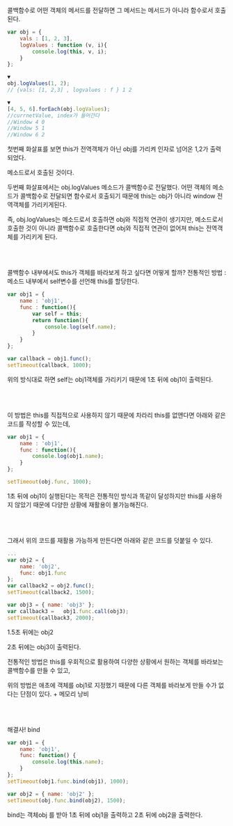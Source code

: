 
콜백함수로 어떤 객체의 메서드를 전달하면 그 메서드는 메서드가 아니라 함수로서 호출된다.

```js
var obj = {
    vals : [1, 2, 3],
    logValues : function (v, i){
        console.log(this, v, i);
    }
};

▼
obj.logValues(1, 2); 
// {vals: [1, 2,3] , logvalues : f } 1 2

▼
[4, 5, 6].forEach(obj.logValues); 
//currnetValue, index가 들어간다
//Window 4 0
//Window 5 1
//Window 6 2
```

첫번째 화살표를 보면 this가 전역객체가 아닌 obj를 가리켜 인자로 넘어온 1,2가 출력되었다.

메소드로서 호출된 것이다.

두번째 화살표에서는 obj.logValues 메소드가 콜백함수로 전달했다. 어떤 객체의 메소드가 콜백함수로 전달되면 함수로서 호출되기 때문에 this는 obj가 아니라 window 전역객체를 가리키게된다.

즉, obj.logValues는 메소드로서 호출하면 obj와 직접적 연관이 생기지만, 메소드로서 호출한 것이 아니라 콜백함수로 호출한다면 obj와 직접적 연관이 없어져 this는 전역객체를 가리키게 된다.

<br/><br/>

콜백함수 내부에서도 this가 객체를 바라보게 하고 싶다면 어떻게 할까?
전통적인 방법 : 메소드 내부에서 self변수를 선언해 this를 할당한다.

```js
var obj1 = {
    name : 'obj1',
    func : function(){
        var self = this;
        return function(){ 
            console.log(self.name); 
        }
    }
};

var callback = obj1.func();
setTimeout(callback, 1000);
```
위의 방식대로 하면 self는 obj1객체를 가리키기 때문에 1초 뒤에 obj1이 출력된다.

<br/><br/>

이 방법은 this를 직접적으로 사용하지 않기 때문에 차라리 this를 없앤다면 아래와 같은 코드를 작성할 수 있는데,

```js
var obj1 = {
    name : 'obj1',
    func : function(){
        console.log(obj1.name);
    }
};

setTimeout(obj.func, 1000);
```
1초 뒤에 obj1이 실행된다는 목적은 전통적인 방식과 똑같이 달성하지만 this를 사용하지 않았기 때문에 다양한 상황에 재활용이 불가능해진다.

<br/><br/>

그래서 위의 코드를 재활용 가능하게 만든다면 아래와 같은 코드를 덧붙일 수 있다.

```js
...
var obj2 = {
	name: 'obj2',
    func: obj1.func
};
var callback2 = obj2.func();
setTimeout(callback2, 1500);

var obj3 = { name: 'obj3' };
var callback3 =   obj1.func.call(obj3);
setTimeout(callback3, 2000);
```
1.5초 뒤에는 obj2

2초 뒤에는 obj3이 출력된다.

전통적인 방법은 this를 우회적으로 활용하여 다양한 상황에서 원하는 객체를 바라보는 콜백함수를 만들 수 있고,

위의 방법은 애초에 객체를 obj1로 지정했기 때문에 다른 객체를 바라보게 만들 수가 없다는 단점이 있다. + 메모리 낭비

<br/><br/>

해결사! bind
```js
var obj1 = {
	name: 'obj1',
    func: function() {
    	console.log(this.name);
    }
};
setTimeout(obj1.func.bind(obj1), 1000);

var obj2 = { name: 'obj2' };
setTimeout(obj.func.bind(obj2), 1500);
```
bind는 객체obj 를 받아 1초 뒤에 obj1을 출력하고 2초 뒤에 obj2을 출력한다.

